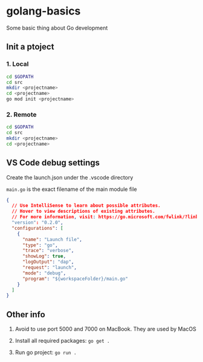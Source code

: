 # golang-basics

Some basic thing about Go development

## Init a ptoject

### 1. Local

```bash
cd $GOPATH
cd src
mkdir <projectname>
cd <projectname>
go mod init <projectname>
```

### 2. Remote

```bash
cd $GOPATH
cd src
mkdir <projectname>
cd <projectname>
```

## VS Code debug settings

Create the launch.json under the .vscode directory

`main.go` is the exact filename of the main module file

```json
{
  // Use IntelliSense to learn about possible attributes.
  // Hover to view descriptions of existing attributes.
  // For more information, visit: https://go.microsoft.com/fwlink/?linkid=830387
  "version": "0.2.0",
  "configurations": [
    {
      "name": "Launch file",
      "type": "go",
      "trace": "verbose",
      "showLog": true,
      "logOutput": "dap",
      "request": "launch",
      "mode": "debug",
      "program": "${workspaceFolder}/main.go"
    }
  ]
}
```

## Other info

1. Avoid to use port 5000 and 7000 on MacBook. They are used by MacOS

2. Install all required packages: `go get .`

3. Run go project: `go run .`
